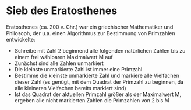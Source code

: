 Sieb des Eratosthenes
=====================

Eratosthenes (ca. 200 v. Chr.) war ein griechischer Mathematiker und Philosoph, der
u.a. einen Algorithmus zur Bestimmung von Primzahlen entwickelte:

* Schreibe mit Zahl 2 beginnend alle folgenden natürlichen Zahlen bis zu einem frei wählbaren Maximalwert M auf
* Zunächst sind alle Zahlen unmarkiert
* Die kleinste unmarkierte Zahl ist immer eine Primzahl
* Bestimme die kleinste unmarkierte Zahl und markiere alle Vielfachen dieser Zahl (es genügt, mit dem Quadrat der Primzahl zu beginnen, da alle kleineren Vielfachen bereits markiert sind)
* Ist das Quadrat der aktuellen Primzahl größer als der Maximalwert M, ergeben alle nicht markierten Zahlen die Primzahlen von 2 bis M

